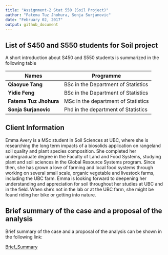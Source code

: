 ```yaml
---
title: "Assignment-2 Stat 550 (Soil Project)"
author: "Fatema Tuz Jhohura, Sonja Surjanovic"
date: "February 02, 2017"
output: github_document
---
```


## List of S450 and S550 students for Soil project

A short introduction about S450 and S550 students is summarized in the following table

|   Names      |          Programme                                            |
|---------|-------------------------------------------------------|
| **Qiaoyue Tang**       | BSc in the Department of Statistics                                     |
| **Yidie Feng**        | BSc in the Department of Statistics |
| **Fatema Tuz Jhohura** | MSc in the department of Statistics     |
| **Sonja Surjanovic**      | Phd in the department of Statistics



## Client Information

Emma Avery is a MSc student in Soil Sciences at UBC, where she is researching the long term impacts of a biosolids application on rangeland soil quality and plant species composition. She completed her undergraduate degree in the Faculty of Land and Food Systems, studying plant and soil sciences in the Global Resource Systems program. Since then, she has grown a love of farming and local food systems through working on several small scale, organic vegetable and livestock farms, including the UBC farm. Emma is looking forward to deepening her understanding and appreciation for soil throughout her studies at UBC and in the field. When she’s not in the lab or at the UBC farm, she might be found riding her bike or getting into nature.


## Brief summary of the case and a proposal of the analysis
 Brief summary of the case and a proposal of the analysis can be shown in the following link:
 
 [Brief_Summary](https://github.com/fjhohura/Stat550/blob/master/proposal/Brief_summary.md)
 

